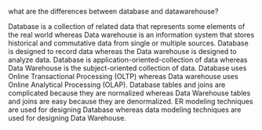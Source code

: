 what are the differences between database and datawarehouse?

Database is a collection of related data that represents some elements of the real world whereas Data warehouse is an information system that stores historical and commutative data from single or multiple sources.
Database is designed to record data whereas the Data warehouse is designed to analyze data.
Database is application-oriented-collection of data whereas Data Warehouse is the subject-oriented collection of data.
Database uses Online Transactional Processing (OLTP) whereas Data warehouse uses Online Analytical Processing (OLAP).
Database tables and joins are complicated because they are normalized whereas Data Warehouse tables and joins are easy because they are denormalized.
ER modeling techniques are used for designing Database whereas data modeling techniques are used for designing Data Warehouse.
